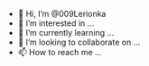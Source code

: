 - 👋 Hi, I’m @009Lerionka
- 👀 I’m interested in ...
- 🌱 I’m currently learning ...
- 💞️ I’m looking to collaborate on ...
- 📫 How to reach me ...

<!---
009Lerionka/009Lerionka is a ✨ special ✨ repository because its `README.md` (this file) appears on your GitHub profile.
You can click the Preview link to take a look at your changes.
--->
